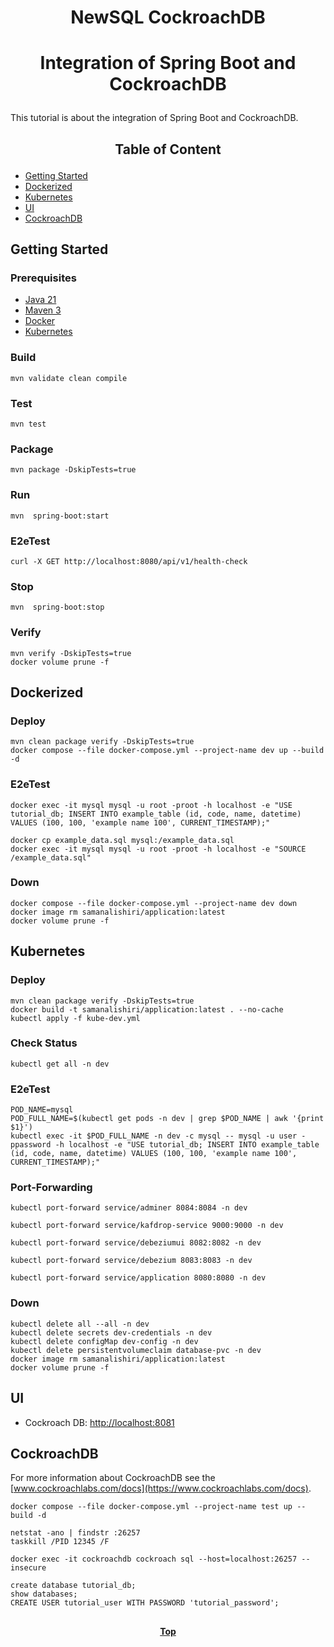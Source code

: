 # <p align="center">NewSQL CockroachDB</p>

# <p align="center">Integration of Spring Boot and CockroachDB</p>

<p align="justify">

This tutorial is about the integration of Spring Boot and CockroachDB.

</p>

## <p align="center"> Table of Content </p>

* [Getting Started](#getting-started)
* [Dockerized](#dockerized)
* [Kubernetes](#kubernetes)
* [UI](#ui )
* [CockroachDB](#cockroachdb)

## Getting Started

### Prerequisites

* [Java 21](https://www.oracle.com/java/technologies/downloads)
* [Maven 3](https://maven.apache.org/index.html)
* [Docker](https://www.docker.com)
* [Kubernetes](https://kubernetes.io)

### Build

```shell
mvn validate clean compile 
```

### Test

```shell
mvn test
```

### Package

```shell
mvn package -DskipTests=true
```

### Run

```shell
mvn  spring-boot:start
```

### E2eTest

```shell
curl -X GET http://localhost:8080/api/v1/health-check
```

### Stop

```shell
mvn  spring-boot:stop
```

### Verify

```shell
mvn verify -DskipTests=true
docker volume prune -f
```

## Dockerized

### Deploy

```shell
mvn clean package verify -DskipTests=true
docker compose --file docker-compose.yml --project-name dev up --build -d
```

### E2eTest

```shell
docker exec -it mysql mysql -u root -proot -h localhost -e "USE tutorial_db; INSERT INTO example_table (id, code, name, datetime) VALUES (100, 100, 'example name 100', CURRENT_TIMESTAMP);"
```

```shell
docker cp example_data.sql mysql:/example_data.sql
docker exec -it mysql mysql -u root -proot -h localhost -e "SOURCE /example_data.sql"
```

### Down

```shell
docker compose --file docker-compose.yml --project-name dev down
docker image rm samanalishiri/application:latest
docker volume prune -f
```

## Kubernetes

### Deploy

```shell
mvn clean package verify -DskipTests=true
docker build -t samanalishiri/application:latest . --no-cache
kubectl apply -f kube-dev.yml
```

### Check Status

```shell
kubectl get all -n dev
```

### E2eTest

```shell
POD_NAME=mysql
POD_FULL_NAME=$(kubectl get pods -n dev | grep $POD_NAME | awk '{print $1}')
kubectl exec -it $POD_FULL_NAME -n dev -c mysql -- mysql -u user -ppassword -h localhost -e "USE tutorial_db; INSERT INTO example_table (id, code, name, datetime) VALUES (100, 100, 'example name 100', CURRENT_TIMESTAMP);"
```

### Port-Forwarding

```shell
kubectl port-forward service/adminer 8084:8084 -n dev
```

```shell
kubectl port-forward service/kafdrop-service 9000:9000 -n dev
```

```shell
kubectl port-forward service/debeziumui 8082:8082 -n dev
```

```shell
kubectl port-forward service/debezium 8083:8083 -n dev
```

```shell
kubectl port-forward service/application 8080:8080 -n dev
```

### Down

```shell
kubectl delete all --all -n dev
kubectl delete secrets dev-credentials -n dev
kubectl delete configMap dev-config -n dev
kubectl delete persistentvolumeclaim database-pvc -n dev
docker image rm samanalishiri/application:latest
docker volume prune -f
```

## UI

* Cockroach DB: [http://localhost:8081](http://localhost:8081)

## CockroachDB

<p align="justify">

For more information about CockroachDB see the [www.cockroachlabs.com/docs](https://www.cockroachlabs.com/docs).



```shell
docker compose --file docker-compose.yml --project-name test up --build -d
```

```shell
netstat -ano | findstr :26257
taskkill /PID 12345 /F
```


```shell
docker exec -it cockroachdb cockroach sql --host=localhost:26257 --insecure
```

```postgresql
create database tutorial_db;
show databases;
CREATE USER tutorial_user WITH PASSWORD 'tutorial_password';
```


##

**<p align="center"> [Top](#integration-of-spring-boot-and-cockroachdb) </p>**